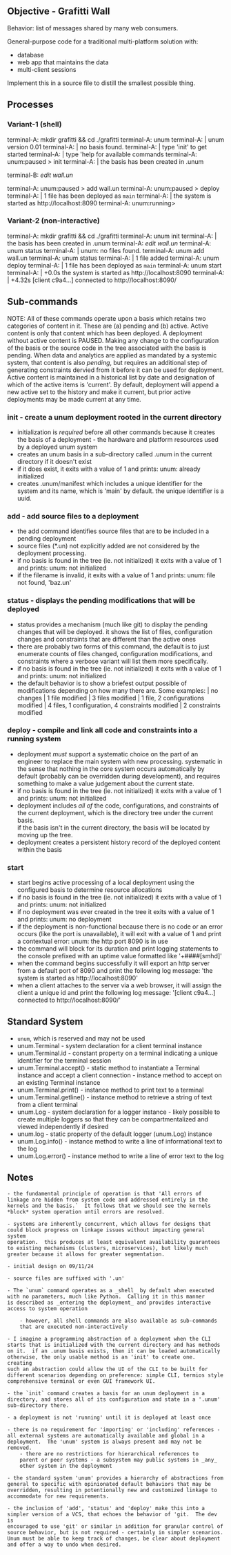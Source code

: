 ## Objective - Grafitti Wall
Behavior: list of messages shared by many web consumers.

General-purpose code for a traditional multi-platform solution with:
- database
- web app that maintains the data
- multi-client sessions

Implement this in a source file to distill the smallest possible thing.


## Processes
### Variant-1 (shell)
terminal-A: mkdir grafitti && cd ./grafitti
terminal-A: unum
terminal-A: | unum version 0.01
terminal-A: | no basis found.
terminal-A: | type 'init' to get started
terminal-A: | type 'help for available commands
terminal-A: unum:paused > init
terminal-A: | the basis has been created in .unum

terminal-B: *edit wall.un*

terminal-A: unum:paused > add wall.un
terminal-A: unum:paused > deploy
terminal-A: | 1 file has been deployed as `main` 
terminal-A: | the system is started as http://localhost:8090
terminal-A: unum:running> 

### Variant-2 (non-interactive)
terminal-A: mkdir grafitti && cd ./grafitti
terminal-A: unum init
terminal-A: | the basis has been created in .unum
terminal-A: *edit wall.un*
terminal-A: unum status
terminal-A: | unum: no files found.
terminal-A: unum add wall.un
terminal-A: unum status
terminal-A: | 1 file added
terminal-A: unum deploy
terminal-A: | 1 file has been deployed as `main` 
terminal-A: unum start
terminal-A: | +0.0s  the system is started as http://localhost:8090
terminal-A: | +4.32s [client c9a4...] connected to http://localhost:8090/


## Sub-commands
NOTE: All of these commands operate upon a basis which retains two categories 
of content in it.  These are (a) pending and (b) active.  Active content is
only that content which has been deployed.  A deployment without active content
is PAUSED.  Making any change to the configuration of the basis or the source 
code in the tree associated with the basis is pending.  When data and analytics
are applied as mandated by a systemic system, that content is also _pending_,
but requires an additional step of generating constraints dervied from it 
before it can be used for deployment.  Active content is maintained in a
historical list by date and designation of which of the active items is 
'current'.  By default, deployment will append a new active set to the history
and make it current, but prior active deployments may be made current at any
time.

### init - create a unum deployment rooted in the current directory
- initialization is *required* before all other commands because it creates the 
basis of a deployment - the hardware and platform resources used by a deployed 
unum system
- creates an unum basis in a sub-directory called .unum in the current 
directory if it doesn't exist
- if it does exist, it exits with a value of 1 and prints:
	unum: already initialized
- creates .unum/manifest which includes a unique identifier for the system and
its name, which is 'main' by default.  the unique identifier is a uuid.

### add - add source files to a deployment
- the add command identifies source files that are to be included in a pending
deployment
- source files (*.un) not explicitly added are not considered by the deployment
processing.
- if no basis is found in the tree (ie. not initialized) it exits with a value
of 1 and prints:
	unum: not initialized
- if the filename is invalid, it exits with a value of 1 and prints:
	unum: file not found, 'baz.un'

### status - displays the pending modifications that will be deployed
- status provides a mechanism (much like git) to display the pending changes
that will be deployed.  it shows the list of files, configuration changes and
constraints that are different than the active ones
- there are probably two forms of this command, the default is to just enumerate
counts of files changed, configuration modifications, and constraints where
a verbose variant will list them more specifically.
- if no basis is found in the tree (ie. not initialized) it exits with a value
of 1 and prints:
	unum: not initialized
- the default behavior is to show a briefest output possible of modifications
depending on how many there are.  Some examples:
	| no changes
	| 1 file modified
	| 3 files modified
	| 1 file, 2 configurations modified
	| 4 files, 1 configuration, 4 constraints modified
	| 2 constraints modified

### deploy - compile and link all code and constraints into a running system 
- deployment *must* support a systematic choice on the part of an engineer to
replace the main system with new processing.  systematic in the sense that
nothing in the core system occurs automatically by default (probably can be
overridden during development), and requires something to make a value judgement
about the current state.
- if no basis is found in the tree (ie. not initialized) it exits with a value
of 1 and prints:
	unum: not initialized
- deployment includes _all of_ the code, configurations, and constraints of
the current deployment, which is the directory tree under the current basis.  
if the basis isn't in the current directory, the basis will be located by 
moving up the tree.  
- deployment creates a persistent history record of the deployed content within
the basis

### start
- start begins active processing of a local deployment using the configured
basis to determine resource allocations
- if no basis is found in the tree (ie. not initialized) it exits with a value
of 1 and prints:
	unum: not initialized
- if no deployment was ever created in the tree it exits with a value of 1 and 
prints:
	unum: no deployment
- if the deployment is non-functional because there is no code or an error
occurs (like the port is unavailable), it will exit with a value of 1 and 
print a contextual error:
	unum: the http port 8090 is in use
- the command will block for its duration and print logging statements to the
console prefixed with an uptime value formatted like '+####[smhd]'
- when the command begins successfully it will export an http server from 
a default port of 8090 and print the following log message:
	'the system is started as http://localhost:8090'
- when a client attaches to the server via a web browser, it will assign the
client a unique id and print the following log message:
	'[client c9a4...] connected to http://localhost:8090/'

## Standard System
- `unum`, which is reserved and may not be used
- unum.Terminal
        - system declaration for a client terminal instance
- unum.Terminal.id
        - constant property on a terminal indicating a unique identifier for
        the terminal session
- unum.Terminal.accept()
        - static method to instantiate a Terminal instance and accept a
        client connection
        - instance method to accept on an existing Terminal instance
- unum.Terminal.print()
        - instance method to print text to a terminal
- unum.Terminal.getline()
        - instance method to retrieve a string of text from a client terminal
- unum.Log
        - system declaration for a logger instance - likely possible to create
        multiple loggers so that they can be compartmentalized and viewed
        independently if desired
- unum.log
        - static property of the default logger (unum.Log) instance
- unum.Log.info()
        - instance method to write a line of informational text to the log
- unum.Log.error()
        - instance method to write a line of error text to the log

## Notes
	- the fundamental principle of operation is that 'All errors of 
	linkage are hidden from system code and addressed entirely in the 
	kernels and the basis.`  It follows that we should see the kernels
	*block* system operation until errors are resolved.	

	- systems are inherently concurrent, which allows for designs that
	could block progress on linkage issues without impacting general system
	operation.  this produces at least equivalent availability guarantees
	to existing mechanisms (clusters, microservices), but likely much 
	greater because it allows for greater segmentation.

	- initial design on 09/11/24

	- source files are suffixed with '.un'

	- The `unum` command operates as a _shell_ by default when executed
	with no parameters, much like Python.  Calling it in this manner
	is described as _entering the deployment_ and provides interactive
	access to system operation

		- however, all shell commands are also available as sub-commands
		that are executed non-interactively

	- I imagine a programming abstraction of a deployment when the CLI
	starts that is initialized with the current directory and has methods
	on it.  if an .unum basis exists, then it can be loaded automatically
	otherwise, the only usable method is an 'init' to create one.  creating
	such an abstraction could allow the UI of the CLI to be built for
	different scenarios depending on preference: simple CLI, termios style
	comprehensive terminal or even GUI framework UI.

	- the `init` command creates a basis for an unum deployment in a 
	directory, and stores all of its configuration and state in a '.unum' 
	sub-directory there.

	- a deployment is not 'running' until it is deployed at least once

	- there is no requirement for 'importing' or 'including' references - 
	all external systems are automatically available and global in a 
	deployment.  The 'unum' system is always present and may not be removed.
		- there are no restrictions for hierarchical references to
		parent or peer systems - a subsystem may public systems in _any_
		other system in the deployment

	- the standard system 'unum' provides a hierarchy of abstractions from
	general to specific with opinionated default behaviors that may be
	overridden, resulting in potentionally new and customized linkage to
	accommodate for new requirements.

	- the inclusion of 'add', 'status' and 'deploy' make this into a 
	simpler version of a VCS, that echoes the behavior of 'git.  The dev is
	encouraged to use 'git' or similar in addition for granular control of
	source behavior, but is not required - certainly in simpler scenarios.
	Unum must be able to keep track of changes, be clear about deployment 
	and offer a way to undo when desired.
